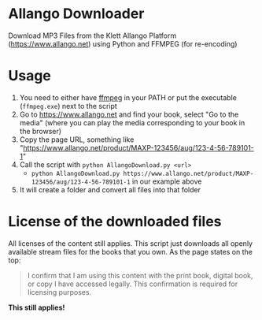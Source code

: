 # Allango Downloader
Download MP3 Files from the Klett Allango Platform (https://www.allango.net) using Python and FFMPEG (for re-encoding)

# Usage
1. You need to either have [ffmpeg](https://www.ffmpeg.org/download.html) in your PATH or put the executable (`ffmpeg.exe`) next to the script
2. Go to https://www.allango.net and find your book, select "Go to the media" (where you can play the media corresponding to your book in the browser)
3. Copy the page URL, something like "https://www.allango.net/product/MAXP-123456/aug/123-4-56-789101-1"
4. Call the script with `python AllangoDownload.py <url>`
   * `python AllangoDownload.py https://www.allango.net/product/MAXP-123456/aug/123-4-56-789101-1` in our example above
5. It will create a folder and convert all files into that folder

# License of the downloaded files
All licenses of the content still applies. This script just downloads all openly available stream files for the books that you own. As the page states on the top:
> I confirm that I am using this content with the print book, digital book, or copy I have accessed legally. This confirmation is required for licensing purposes.

__This still applies!__
